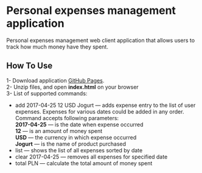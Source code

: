 # Personal expenses management application
Personal expenses management web client application that allows users to track how much money have they spent.
## How To Use
1- Download application [GitHub Pages](https://github.com/zinkoviktor/ExpensesManagement/archive/master.zip).
<br />
2- Unzip files, and open **index.html** on your browser
<br />
3- List of supported commands:
	
- add 2017-04-25 12 USD Jogurt — adds expense entry to the list of user expenses. Expenses for various dates could be added in any order. Command accepts following parameters:
<br />**2017-04-25** — is the date when expense occurred
<br />**12** — is an amount of money spent
<br />**USD** — the currency in which expense occurred
<br />**Jogurt** — is the name of product purchased
- list — shows the list of all expenses sorted by date
- clear 2017-04-25 — removes all expenses for specified date
- total PLN — calculate the total amount of money spent


